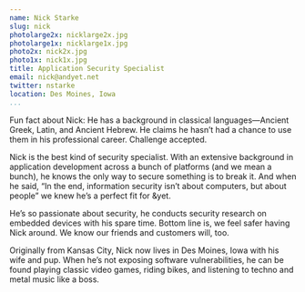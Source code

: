 ```yaml
---
name: Nick Starke
slug: nick
photolarge2x: nicklarge2x.jpg
photolarge1x: nicklarge1x.jpg
photo2x: nick2x.jpg
photo1x: nick1x.jpg
title: Application Security Specialist
email: nick@andyet.net
twitter: nstarke
location: Des Moines, Iowa
...
```


Fun fact about Nick: He has a background in classical languages—Ancient Greek, Latin, and Ancient Hebrew. He claims he hasn’t had a chance to use them in his professional career. Challenge accepted.

Nick is the best kind of security specialist. With an extensive background in application development across a bunch of platforms (and we mean a bunch), he knows the only way to secure something is to break it. And when he said, “In the end, information security isn’t about computers, but about people” we knew he’s a perfect fit for &yet.

He’s so passionate about security, he conducts security research on embedded devices with his spare time. Bottom line is, we feel safer having Nick around. We know our friends and customers will, too.

Originally from Kansas City, Nick now lives in Des Moines, Iowa with his wife and pup. When he’s not exposing software vulnerabilities, he can be found playing classic video games, riding bikes, and listening to techno and metal music like a boss.